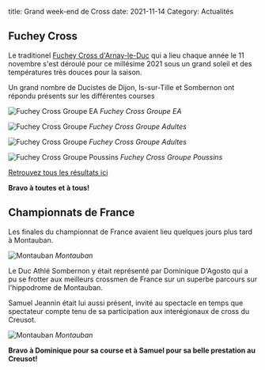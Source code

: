 title: Grand week-end de Cross
date: 2021-11-14
Category: Actualités


## Fuchey Cross

Le traditionel [Fuchey Cross d'Arnay-le-Duc](http://www.fucheycross.fr/) qui a lieu chaque année le 11
novembre s'est déroulé pour ce millésime 2021 sous un grand soleil et des
températures très douces pour la saison.

Un grand nombre de Ducistes de Dijon, Is-sur-Tille et Sombernon ont répondu
présents sur les différentes courses


![Fuchey Cross Groupe EA](/images/fuchey-2021-2.jpg)
*Fuchey Cross Groupe EA*

![Fuchey Cross Groupe](/images/fuchey-2021-4.jpeg)
*Fuchey Cross Groupe Adultes*

![Fuchey Cross Groupe](/images/fuchey-2021-5.jpeg)
*Fuchey Cross Groupe Adultes*

![Fuchey Cross Groupe Poussins](/images/fuchey-2021-6.jpeg)
*Fuchey Cross Groupe Poussins*


[Retrouvez tous les résultats ici](https://bases.athle.fr/asp.net/liste.aspx?frmbase=resultats&frmmode=1&frmespace=1297&frmcompetition=243709)


**Bravo à toutes et à tous!**

## Championnats de France 

Les finales du championnat de France avaient lieu quelques jours plus tard à Montauban.

![Montauban](/images/montauban-2021-2.jpeg)
*Montauban*

Le Duc Athlé Sombernon y était représenté par Dominique D'Agosto qui a pu se
frotter aux meilleurs crossmen de France sur un superbe parcours sur
l'hippodrome de Montauban.

Samuel Jeannin était lui aussi présent, invité au spectacle en temps que
spectateur compte tenu de sa participation aux interégionaux de cross du
Creusot.

![Montauban](/images/montauban-2021-1.jpeg)
*Montauban*

**Bravo à Dominique pour sa course et à Samuel pour sa belle prestation au Creusot!**
